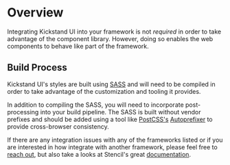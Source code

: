 # Overview

Integrating Kickstand UI into your framework is not _required_ in order to take advantage of the component library.   However, doing so enables the web components to behave like part of the framework.

## Build Process

Kickstand UI's styles are built using [SASS](https://sass-lang.com/) and will need to be compiled in order to take advantage of the customization and tooling it provides.

In addition to compiling the SASS, you will need to incorporate post-processing into your build pipeline. The SASS is built without vendor prefixes and should be added using a tool like [PostCSS's](https://postcss.org/) [Autoprefixer](https://github.com/postcss/autoprefixer) to provide cross-browser consistency.

If there are any integration issues with any of the frameworks listed or if you are interested in how integrate with another framework, please feel free to [reach out](/contact.html), but also take a looks at Stencil's great [documentation](https://stenciljs.com/docs/overview).
